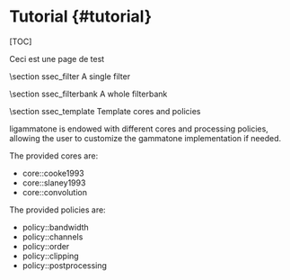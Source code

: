 Tutorial  {#tutorial}
========

[TOC]

Ceci est une page de test

\section ssec_filter A single filter

\section ssec_filterbank A whole filterbank

\section ssec_template Template cores and policies

ligammatone is endowed with different cores and processing policies,
allowing the user to customize the gammatone implementation if
needed.

The provided cores are:
- core::cooke1993
- core::slaney1993
- core::convolution

The provided policies are:
- policy::bandwidth
- policy::channels
- policy::order
- policy::clipping
- policy::postprocessing

